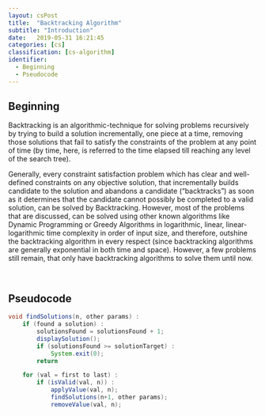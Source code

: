 ```yaml
---
layout: csPost
title:  "Backtracking Algorithm"
subtitle: "Introduction"
date:   2019-05-31 16:21:45
categories: [cs]
classification: [cs-algorithm]
identifier:
  - Beginning
  - Pseudocode
---
```


<h2 id="Beginning"> Beginning </h2>

Backtracking is an algorithmic-technique for solving problems recursively by trying to build a solution incrementally, one piece at a time, removing those solutions that fail to satisfy the constraints of the problem at any point of time (by time, here, is referred to the time elapsed till reaching any level of the search tree).

Generally, every constraint satisfaction problem which has clear and well-defined constraints on any objective solution, that incrementally builds candidate to the solution and abandons a candidate (“backtracks”) as soon as it determines that the candidate cannot possibly be completed to a valid solution, can be solved by Backtracking. However, most of the problems that are discussed, can be solved using other known algorithms like Dynamic Programming or Greedy Algorithms in logarithmic, linear, linear-logarithmic time complexity in order of input size, and therefore, outshine the backtracking algorithm in every respect (since backtracking algorithms are generally exponential in both time and space). However, a few problems still remain, that only have backtracking algorithms to solve them until now.

<br />

<h2 id="Pseudocode"> Pseudocode </h2>

```java
void findSolutions(n, other params) :
    if (found a solution) :
        solutionsFound = solutionsFound + 1;
        displaySolution();
        if (solutionsFound >= solutionTarget) :
            System.exit(0);
        return

    for (val = first to last) :
        if (isValid(val, n)) :
            applyValue(val, n);
            findSolutions(n+1, other params);
            removeValue(val, n);
```
